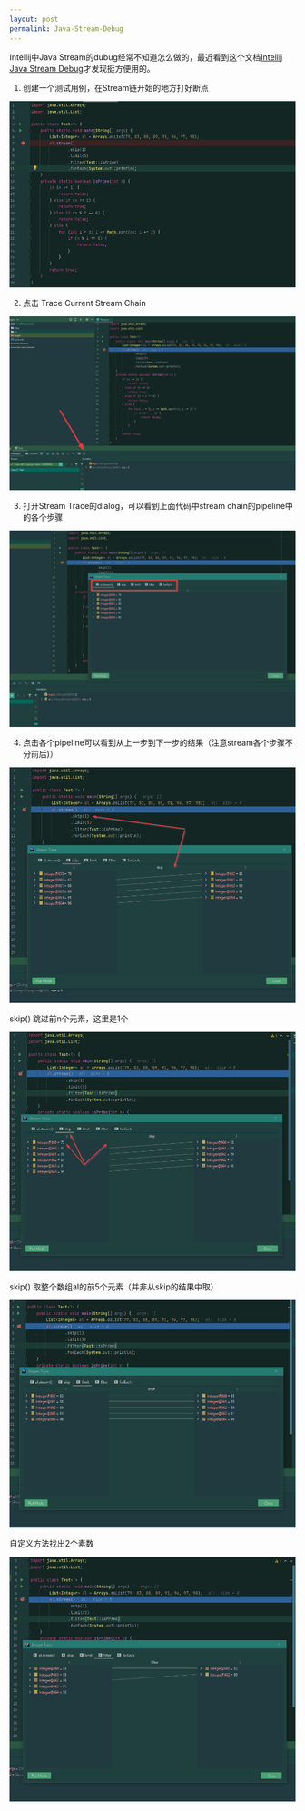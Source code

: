 ```yaml
---
layout: post
permalink: Java-Stream-Debug
---
```

Intellij中Java Stream的dubug经常不知道怎么做的，最近看到这个文档[Intellij Java Stream Debug](https://www.jetbrains.com/help/idea/analyze-java-stream-operations.html)才发现挺方便用的。

1. 创建一个测试用例，在Stream链开始的地方打好断点

![](/assets/img/blogs/2021-07-03/debug0.png)

2. 点击 Trace Current Stream Chain

![](/assets/img/blogs/2021-07-03/debug1.png)

3. 打开Stream Trace的dialog，可以看到上面代码中stream chain的pipeline中的各个步骤

![](/assets/img/blogs/2021-07-03/debug2.png)

4. 点击各个pipeline可以看到从上一步到下一步的结果（注意stream各个步骤不分前后)）

![](/assets/img/blogs/2021-07-03/debug3.png)

skip() 跳过前n个元素，这里是1个

![](/assets/img/blogs/2021-07-03/debug4.png)

skip() 取整个数组al的前5个元素（并非从skip的结果中取）

![](/assets/img/blogs/2021-07-03/debug5.png)

自定义方法找出2个素数

![](/assets/img/blogs/2021-07-03/debug6.png)